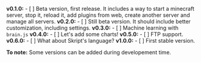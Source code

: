 **v0.1.0:** - [ ] Beta version, first release. It includes a way to start a minecraft server, stop it, reload it, add plugins from web, create another server and manage all servers.
**v0.2.0:** - [ ] Still beta version. It should include better customization, including settings.
**v0.3.0:** - [ ] Machine learning with ``brain.js``
**v0.4.0:** - [ ] Let's add some charts!
**v0.5.0:** - [ ] FTP support.
**v0.6.0:** - [ ] What about Skript's language?
**v1.0.0:** - [ ] First stable version.

**To note:** Some versions can be added during developement time.